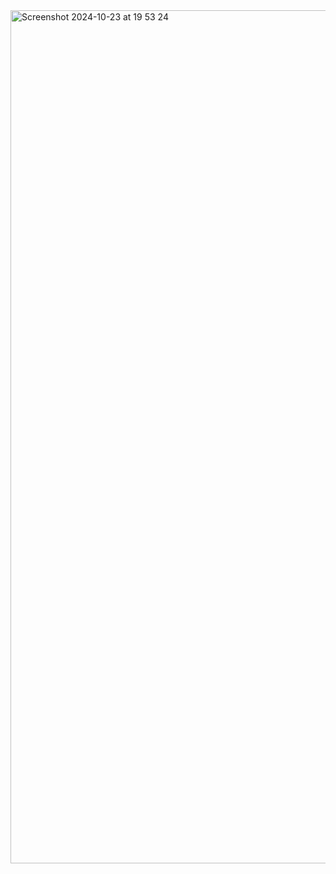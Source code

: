 <img width="1365" alt="Screenshot 2024-10-23 at 19 53 24" src="https://github.com/user-attachments/assets/44fa1386-54d6-4a4e-b550-7869a0735c85">
